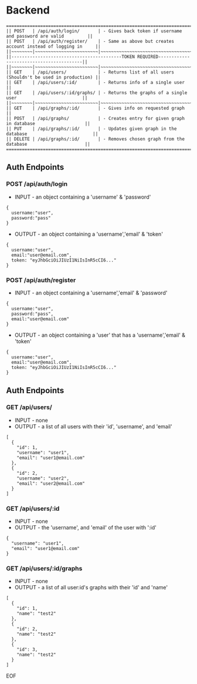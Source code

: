# Backend
```
=====================================================================================================
|| POST   | /api/auth/login/       | - Gives back token if username and password are valid         ||
|| POST   | /api/auth/register/    | - Same as above but creates account instead of logging in     ||
||~~~~~~~~|~~~~~~~~~~~~~~~~~~~~~~~~|~~~~~~~~~~~~~~~~~~~~~~~~~~~~~~~~~~~~~~~~~~~~~~~~~~~~~~~~~~~~~~~||
||------------------------------------------TOKEN REQUIRED-----------------------------------------||
||~~~~~~~~|~~~~~~~~~~~~~~~~~~~~~~~~|~~~~~~~~~~~~~~~~~~~~~~~~~~~~~~~~~~~~~~~~~~~~~~~~~~~~~~~~~~~~~~~||
|| GET    | /api/users/            | - Returns list of all users (Shouldn't be used in production) ||
|| GET    | /api/users/:id/        | - Returns info of a single user                               ||
|| GET    | /api/users/:id/graphs/ | - Returns the graphs of a single user                         ||
||~~~~~~~~|~~~~~~~~~~~~~~~~~~~~~~~~|~~~~~~~~~~~~~~~~~~~~~~~~~~~~~~~~~~~~~~~~~~~~~~~~~~~~~~~~~~~~~~~||
|| GET    | /api/graphs/:id/       | - Gives info on requested graph                               ||
|| POST   | /api/graphs/           | - Creates entry for given graph in database                   ||
|| PUT    | /api/graphs/:id/       | - Updates given graph in the database                         ||
|| DELETE | /api/graphs/:id/       | - Removes chosen graph from the database                      ||
=====================================================================================================
```

## Auth Endpoints

### POST /api/auth/login

  - INPUT - an object containing a 'username' & 'password'
  ```
  {
    username:"user",
    password:"pass"
  }
  ```
  - OUTPUT - an object containing a 'username','email' & 'token'
  ```
  {
    username:"user",
    email:"user@email.com",
    token: "eyJhbGciOiJIUzI1NiIsInR5cCI6..."
  }
  ```
### POST /api/auth/register

  - INPUT - an object containing a 'username','email' & 'password'
  ```
  {
    username:"user",
    password:"pass",
    email:"user@email.com"
  }
  ```
  - OUTPUT - an object containing a 'user' that has a 'username','email' & 'token'
  ```
  {
    username:"user",
    email:"user@email.com",
    token: "eyJhbGciOiJIUzI1NiIsInR5cCI6..."
  }
  ```
  
## Auth Endpoints
  
### GET /api/users/

  - INPUT - none
  - OUTPUT - a list of all users with their 'id', 'username', and 'email'
  ```
  [
    {
      "id": 1,
      "username": "user1",
      "email": "user1@email.com"
    },
    {
      "id": 2,
      "username": "user2",
      "email": "user2@email.com"
    }
  ]
  ```
### GET /api/users/:id

  - INPUT - none
  - OUTPUT - the 'username', and 'email' of the user with ':id'
  ```
  {
    "username": "user1",
    "email": "user1@email.com"
  }
  ```
### GET /api/users/:id/graphs

  - INPUT - none
  - OUTPUT - a list of all user:id's graphs with their 'id' and 'name'
  ```
  [
    {
      "id": 1,
      "name": "test2"
    },
    {
      "id": 2,
      "name": "test2"
    },
    {
      "id": 3,
      "name": "test2"
    }
  ]
  ```
  
  EOF
